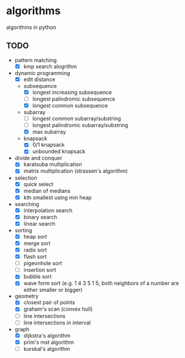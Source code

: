 # algorithms
algorithms in python

## TODO
- pattern matching
    - [x] kmp search alogrithm
- dynamic programming
    - [x] edit distance
    - subsequence
        - [x] longest increasing subsequence
        - [ ] longest palindromic subsequence
        - [x] longest common subsequence
    - subarray
        - [ ] longest common subarray/substring
        - [ ] longest palindromic subarray/substring
        - [x] max subarray
    - knapsack
        - [x] 0/1 knapsack
        - [x] unbounded knapsack
- divide and conquer
    - [x] karatsuba multiplication
    - [x] matrix multiplication (strassen's algorithm)
- selection
    - [x] quick select
    - [x] median of medians
    - [x] kth smallest using min heap
- searching
    - [x] interpolation search
    - [x] binary search
    - [x] linear search
- sorting
    - [x] heap sort
    - [x] merge sort
    - [x] radix sort
    - [x] flash sort
    - [ ] pigeonhole sort
    - [ ] insertion sort
    - [x] bubble sort
    - [x] wave form sort  (e.g. 1 4 3 5 1 5; both neighbors of a number are either smaller or bigger)
- geometry
    - [x] closest pair of points
    - [x] graham's scan (convex hull)
    - [ ] line intersections
    - [ ] line intersections in interval
- graph
    - [x] dijkstra's algorithm
    - [x] prim's mst algorithm
    - [ ] kurskal's algorithm